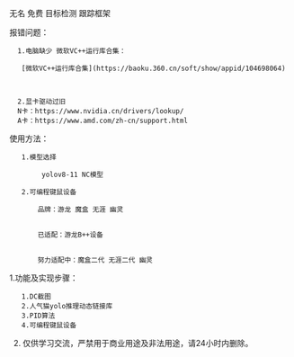 无名 免费 目标检测 跟踪框架

报错问题：
 
      1.电脑缺少 微软VC++运行库合集：
      
       [微软VC++运行库合集](https://baoku.360.cn/soft/show/appid/104698064)
      
      
      
      2.显卡驱动过旧
      N卡：https://www.nvidia.cn/drivers/lookup/
      A卡：https://www.amd.com/zh-cn/support.html



使用方法：
                                                      
       1.模型选择
       
            yolov8-11 NC模型
            
       2.可编程键鼠设备
       
           品牌：游龙 魔盒 无涯 幽灵

           
           已适配：游龙B++设备


           努力适配中：魔盒二代 无涯二代 幽灵

1.功能及实现步骤：

       1.DC截图
       2.人气猫yolo推理动态链接库
       3.PID算法
       4.可编程键鼠设备
       
2. 仅供学习交流，严禁用于商业用途及非法用途，请24小时内删除。


  
